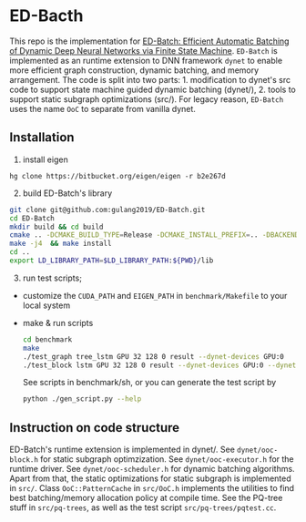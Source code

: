 # ED-Bacth 

This repo is the implementation for [ED-Batch: Efficient Automatic Batching of Dynamic Deep Neural Networks via Finite State Machine](https://arxiv.org/abs/2302.03851). `ED-Batch` is implemented as an runtime extension to DNN framework `dynet` to enable more efficient graph construction, dynamic batching, and memory arrangement. The code is split into two parts: 1. modification to dynet's src code to support state machine guided dynamic batching (dynet/), 2. tools to support static subgraph optimizations (src/). For legacy reason, `ED-Batch` uses the name `OoC` to separate from vanilla dynet. 

## Installation
1. install eigen 
```
hg clone https://bitbucket.org/eigen/eigen -r b2e267d
```

2. build ED-Batch's library 
```bash 
git clone git@github.com:gulang2019/ED-Batch.git 
cd ED-Batch
mkdir build && cd build
cmake .. -DCMAKE_BUILD_TYPE=Release -DCMAKE_INSTALL_PREFIX=.. -DBACKEND=cuda -DEIGEN3_INCLUSE_DIR=/path/to/eigen [-DMKL_ROOT=/path/to/mkl] 
make -j4  && make install 
cd ..
export LD_LIBRARY_PATH=$LD_LIBRARY_PATH:${PWD}/lib 
```

3. run test scripts;

- customize the `CUDA_PATH` and `EIGEN_PATH` in `benchmark/Makefile` to your local system

- make & run scripts  
    ```bash
    cd benchmark 
    make 
    ./test_graph tree_lstm GPU 32 128 0 result --dynet-devices GPU:0
    ./test_block lstm GPU 32 128 0 result --dynet-devices GPU:0 --dynet-autobatch 1
    ```

    See scripts in benchmark/sh, or you can generate the test script by 
    ```bash 
    python ./gen_script.py --help 
    ```

## Instruction on code structure 
ED-Batch's runtime extension is implemented in dynet/. See `dynet/ooc-block.h` for static subgraph optimzization. See `dynet/ooc-executor.h` for the runtime driver. See `dynet/ooc-scheduler.h` for dynamic batching algorithms.  Apart from that, the static optimizations for static subgraph is implemented in `src/`. Class `OoC::PatternCache` in `src/OoC.h` implements the utilities to find best batching/memory allocation policy at compile time. See the PQ-tree stuff in `src/pq-trees`, as well as the test script `src/pq-trees/pqtest.cc`.  